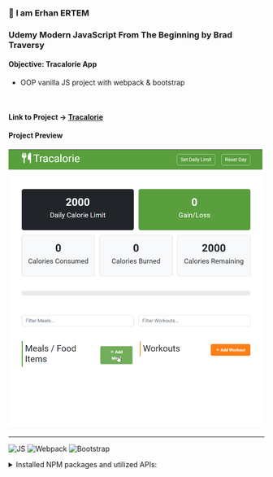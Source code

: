 ### 👋 **I am Erhan ERTEM**

### Udemy Modern JavaScript From The Beginning by Brad Traversy

#### **Objective:** Tracalorie App

-  OOP vanilla JS project with webpack & bootstrap

&emsp;

#### Link to Project &rarr; [Tracalorie](https://tracalorie-app-erhan-ertem.netlify.app)

#### Project Preview

<img src="./screenshot.webp" width="500px"/>

---

![JS](https://img.shields.io/badge/JavaScript-323330?style=square&logo=javascript&logoColor=F7DF1E) ![Webpack](https://img.shields.io/badge/Webpack-%238DD6F9.svg?style=square&logo=Webpack&logoColor=black) ![Bootstrap](https://img.shields.io/badge/Bootstrap-563D7C?style=square&logo=bootstrap&logoColor=white)

<details>
<summary>Installed NPM packages and utilized APIs:</summary>

| Package command | Package link | Description |
| --------------- | ------------ | ----------- |

</details>
